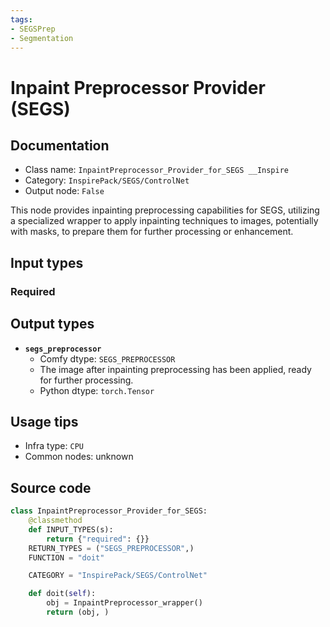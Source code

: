 ```yaml
---
tags:
- SEGSPrep
- Segmentation
---
```


# Inpaint Preprocessor Provider (SEGS)
## Documentation
- Class name: `InpaintPreprocessor_Provider_for_SEGS __Inspire`
- Category: `InspirePack/SEGS/ControlNet`
- Output node: `False`

This node provides inpainting preprocessing capabilities for SEGS, utilizing a specialized wrapper to apply inpainting techniques to images, potentially with masks, to prepare them for further processing or enhancement.
## Input types
### Required
## Output types
- **`segs_preprocessor`**
    - Comfy dtype: `SEGS_PREPROCESSOR`
    - The image after inpainting preprocessing has been applied, ready for further processing.
    - Python dtype: `torch.Tensor`
## Usage tips
- Infra type: `CPU`
- Common nodes: unknown


## Source code
```python
class InpaintPreprocessor_Provider_for_SEGS:
    @classmethod
    def INPUT_TYPES(s):
        return {"required": {}}
    RETURN_TYPES = ("SEGS_PREPROCESSOR",)
    FUNCTION = "doit"

    CATEGORY = "InspirePack/SEGS/ControlNet"

    def doit(self):
        obj = InpaintPreprocessor_wrapper()
        return (obj, )

```
